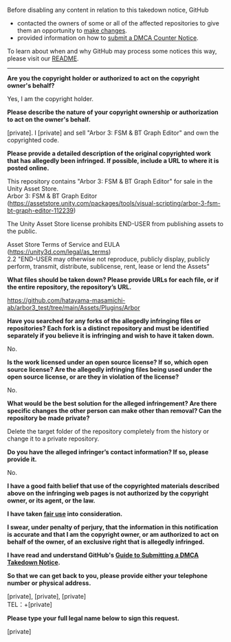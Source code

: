 Before disabling any content in relation to this takedown notice, GitHub
- contacted the owners of some or all of the affected repositories to give them an opportunity to [make changes](https://docs.github.com/en/github/site-policy/dmca-takedown-policy#a-how-does-this-actually-work).
- provided information on how to [submit a DMCA Counter Notice](https://docs.github.com/en/articles/guide-to-submitting-a-dmca-counter-notice).

To learn about when and why GitHub may process some notices this way, please visit our [README](https://github.com/github/dmca/blob/master/README.md).

---

**Are you the copyright holder or authorized to act on the copyright owner's behalf?**

Yes, I am the copyright holder.

**Please describe the nature of your copyright ownership or authorization to act on the owner's behalf.**

[private]. I [private] and sell "Arbor 3: FSM & BT Graph Editor" and own the copyrighted code.

**Please provide a detailed description of the original copyrighted work that has allegedly been infringed. If possible, include a URL to where it is posted online.**

This repository contains "Arbor 3: FSM & BT Graph Editor" for sale in the Unity Asset Store.  
Arbor 3: FSM & BT Graph Editor (https://assetstore.unity.com/packages/tools/visual-scripting/arbor-3-fsm-bt-graph-editor-112239)

The Unity Asset Store license prohibits END-USER from publishing assets to the public.

Asset Store Terms of Service and EULA (https://unity3d.com/legal/as_terms)  
2.2 "END-USER may otherwise not reproduce, publicly display, publicly perform, transmit, distribute, sublicense, rent, lease or lend the Assets"

**What files should be taken down? Please provide URLs for each file, or if the entire repository, the repository’s URL.**

https://github.com/hatayama-masamichi-ab/arbor3_test/tree/main/Assets/Plugins/Arbor

**Have you searched for any forks of the allegedly infringing files or repositories? Each fork is a distinct repository and must be identified separately if you believe it is infringing and wish to have it taken down.**

No.

**Is the work licensed under an open source license? If so, which open source license? Are the allegedly infringing files being used under the open source license, or are they in violation of the license?**

No.

**What would be the best solution for the alleged infringement? Are there specific changes the other person can make other than removal? Can the repository be made private?**

Delete the target folder of the repository completely from the history or change it to a private repository.

**Do you have the alleged infringer’s contact information? If so, please provide it.**

No.

**I have a good faith belief that use of the copyrighted materials described above on the infringing web pages is not authorized by the copyright owner, or its agent, or the law.**

**I have taken <a href="https://www.lumendatabase.org/topics/22">fair use</a> into consideration.**

**I swear, under penalty of perjury, that the information in this notification is accurate and that I am the copyright owner, or am authorized to act on behalf of the owner, of an exclusive right that is allegedly infringed.**

**I have read and understand GitHub's <a href="https://docs.github.com/articles/guide-to-submitting-a-dmca-takedown-notice/">Guide to Submitting a DMCA Takedown Notice</a>.**

**So that we can get back to you, please provide either your telephone number or physical address.**

[private], [private], [private]  
TEL：+[private]

**Please type your full legal name below to sign this request.**

[private]
